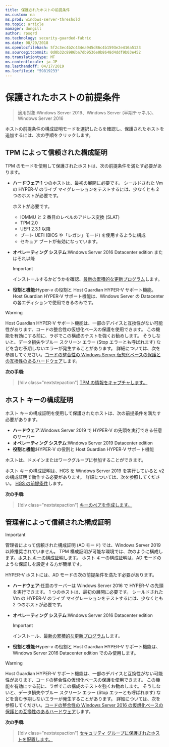 ```yaml
---
title: 保護されたホストの前提条件
ms.custom: na
ms.prod: windows-server-threshold
ms.topic: article
manager: dongill
author: rpsqrd
ms.technology: security-guarded-fabric
ms.date: 08/29/2018
ms.openlocfilehash: 5f2c3ec4b2c434ea945d86c4b1593e2e416a5123
ms.sourcegitcommit: 0d0b32c8986ba7db9536e0b8648d4ddf9b03e452
ms.translationtype: MT
ms.contentlocale: ja-JP
ms.lasthandoff: 04/17/2019
ms.locfileid: "59819233"
---
```

# <a name="prerequisites-for-guarded-hosts"></a>保護されたホストの前提条件

>適用対象:Windows Server 2019、Windows Server (半期チャネル)、Windows Server 2016

ホストの前提条件の構成証明モードを選択したらを確認し、保護されたホストを追加するには、次の手順をクリックします。

## <a name="tpm-trusted-attestation"></a>TPM によって信頼された構成証明

TPM のモードを使用して保護されたホストは、次の前提条件を満たす必要があります。

-   **ハードウェア**:1 つのホストは、最初の展開に必要です。 シールドされた Vm の HYPER-V のライブ マイグレーションをテストするには、少なくとも 2 つのホストが必要です。

    ホストが必要です。
    
    - IOMMU と 2 番目のレベルのアドレス変換 (SLAT)
    - TPM 2.0
    - UEFI 2.3.1 以降
    - ブート UEFI (BIOS や「レガシ」モード) を使用するように構成
    - セキュア ブートが有効になっています。
        
-   **オペレーティング システム**:Windows Server 2016 Datacenter edition またはそれ以降

    > [!IMPORTANT]
    > インストールするかどうかを確認、[最新の累積的な更新プログラム](https://support.microsoft.com/help/4000825/windows-10-and-windows-server-2016-update-history)します。  

-   **役割と機能**:Hyper-v の役割と Host Guardian HYPER-V サポート機能。 Host Guardian HYPER-V サポート機能は、Windows Server の Datacenter の各エディションで使用できるのみです。 

> [!WARNING]
> Host Guardian HYPER-V サポート機能は、一部のデバイスと互換性がない可能性があります、コードの整合性の仮想化ベースの保護を使用できます。 この機能を有効にする前に、ラボでこの構成のテストを強くお勧めします。 そうしないと、データ損失やブルー スクリーン エラー (Stop エラーとも呼ばれます) などを含む予期しないエラーが発生することがあります。 詳細については、次を参照してください。[コードの整合性の Windows Server 仮想化ベースの保護との互換性のあるハードウェア](guarded-fabric-compatible-hardware-with-virtualization-based-protection-of-code-integrity.md)します。

**次の手順:** 
>[!div class="nextstepaction"]
[TPM の情報をキャプチャします。](guarded-fabric-tpm-trusted-attestation-capturing-hardware.md)

## <a name="host-key-attestation"></a>ホスト キーの構成証明

ホスト キーの構成証明を使用して保護されたホストは、次の前提条件を満たす必要があります。

- **ハードウェア**:Windows Server 2019 で HYPER-V の先頭を実行できる任意のサーバー
- **オペレーティング システム**:Windows Server 2019 Datacenter edition
- **役割と機能**:HYPER-V の役割と Host Guardian HYPER-V サポート機能 

ホストは、ドメインまたはワークグループに参加することができます。 

ホスト キーの構成証明は、HGS を Windows Server 2019 を実行していると v2 の構成証明で動作する必要があります。 詳細については、次を参照してください。 [HGS の前提条件](guarded-fabric-prepare-for-hgs.md#prerequisites)します。 

**次の手順:** 
>[!div class="nextstepaction"]
[キーのペアを作成します。](guarded-fabric-create-host-key.md)

## <a name="admin-trusted-attestation"></a>管理者によって信頼された構成証明

>[!IMPORTANT]
>管理者によって信頼された構成証明 (AD モード) では、Windows Server 2019 以降推奨されていません。 TPM 構成証明が可能な環境では、次のように構成します。[ホスト キーの構成証明](#host-key-attestation)します。 ホスト キーの構成証明は、AD モードのような保証しを設定する方が簡単です。 

HYPER-V ホストには、AD モードの次の前提条件を満たす必要があります。

-   **ハードウェア**:任意のサーバーは Windows Server 2016 で HYPER-V の先頭を実行できます。 1 つのホストは、最初の展開に必要です。 シールドされた Vm の HYPER-V のライブ マイグレーションをテストするには、少なくとも 2 つのホストが必要です。

-   **オペレーティング システム**:Windows Server 2016 Datacenter edition

    > [!IMPORTANT]
    > インストール、[最新の累積的な更新プログラム](https://support.microsoft.com/help/4000825/windows-10-and-windows-server-2016-update-history)します。

-   **役割と機能**:Hyper-v の役割と Host Guardian HYPER-V サポート機能は、Windows Server 2016 Datacenter edition でのみ使用します。 

> [!WARNING]
> Host Guardian HYPER-V サポート機能は、一部のデバイスと互換性がない可能性があります、コードの整合性の仮想化ベースの保護を使用できます。 この機能を有効にする前に、ラボでこの構成のテストを強くお勧めします。 そうしないと、データ損失やブルー スクリーン エラー (Stop エラーとも呼ばれます) などを含む予期しないエラーが発生することがあります。 詳細については、次を参照してください。[コードの整合性の Windows Server 2016 の仮想化ベースの保護との互換性のあるハードウェア](guarded-fabric-compatible-hardware-with-virtualization-based-protection-of-code-integrity.md)します。

**次の手順:** 
>[!div class="nextstepaction"]
[セキュリティ グループに保護されたホストを配置します。](guarded-fabric-admin-trusted-attestation-creating-a-security-group.md)